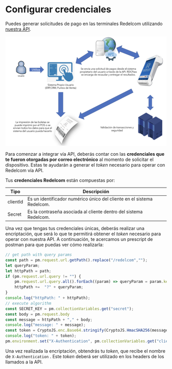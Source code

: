 # Configurar credenciales

Puedes generar solicitudes de pago en las terminales Redelcom utilizando [nuestra API](https://api-dev.redelcom.cl:20010/v2).

</center>

![diagrama explicando la integración vía API](/images/Redelcom/integrate-via-API.png)

</center>



Para comenzar a integrar vía API, deberás contar con las **credenciales que te fueron otorgadas por correo electrónico** al momento de solicitar el dispositivo. Estas te ayudarán a generar el *token* necesario para operar con Redelcom vía API. 

Tus **credenciales Redelcom** están compuestas por:

| Tipo | Descripción |
|---|---|
| clientId | Es un identificador numérico único del cliente en el sistema Redelcom.  |
| Secret | Es la contraseña asociada al cliente dentro del sistema Redelcom. |


Una vez que tengas tus credenciales únicas, deberás realizar una encriptación, que será lo que te permitirá obtener el *token* necesario para operar con nuestra API. A continuación, te acercamos un prescript de postman para que puedas ver cómo realizarla:


```javascript
// get path with query params
const path = pm.request.url.getPath().replace("/redelcom","");
let queryParam;
let httpPath = path;
if (pm.request.url.query != "") {
    pm.request.url.query.all().forEach((param) => queryParam = param.key + "=" +  param.value);
    httpPath +=  "?" + queryParam;
}
console.log("httpPath: " + httpPath);
// execute algorithm
const SECRET_KEY = pm.collectionVariables.get("secret");
const body = pm.request.body
const message = httpPath + "," + body;
console.log("message: " + message);
const token = CryptoJS.enc.Base64.stringify(CryptoJS.HmacSHA256(message, SECRET_KEY));
console.log("token: " + token);
pm.environment.set("X-Authentication", pm.collectionVariables.get("clientId") + ";" + token);
```

Una vez realizada la encriptación, obtendrás tu *token*, que recibe el nombre de `X-Authentication` . Este *token* deberá ser utilizado en los headers de los llamados a la API. 